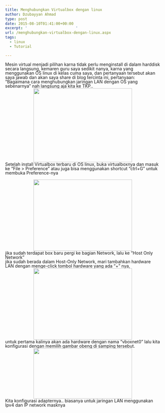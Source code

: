 ```yaml
---
title: Menghubungkan Virtualbox dengan linux
author: Dzubayyan Ahmad
type: post
date: 2015-08-10T01:41:00+00:00
excerpt: '						'
url: /menghubungkan-virtualbox-dengan-linux.aspx
tags:
  - linux
  - Tutorial

---
```

<div style="line-height: 100%; margin-bottom: 0in;" align="left">
  Mesin virtual menjadi pilihan karna tidak perlu menginstall di dalam harddisk secara langsung, kemaren guru saya sedikit nanya, karna yang menggunakan OS linux di kelas cuma saya, dan pertanyaan tersebut akan saya jawab dan akan saya share di blog tercinta ini, pertanyaan: “Bagaimana cara menghubungkan jaringan LAN dengan OS yang sebenarnya” <kurang lebih seperti itu> nah langsung aja kita ke TKP..
</div>

<div style="line-height: 100%; margin-bottom: 0in;" align="left">
</div>

<div style="clear: both; text-align: center;">
  <a style="margin-left: 1em; margin-right: 1em;" href="https://4.bp.blogspot.com/-fPzianvqYN4/VcgAfxHSuEI/AAAAAAAAAyM/O-Zt4HoVwiA/s1600/Screenshot%2Bfrom%2B2015-08-10%2B05%253A34%253A36.png"><img loading="lazy" decoding="async" src="https://4.bp.blogspot.com/-fPzianvqYN4/VcgAfxHSuEI/AAAAAAAAAyM/O-Zt4HoVwiA/s320/Screenshot%2Bfrom%2B2015-08-10%2B05%253A34%253A36.png" alt="" alt="" width="320" height="239" border="0" /></a>
</div>

<div style="line-height: 100%; margin-bottom: 0in;" align="left">
</div>

<div style="line-height: 100%; margin-bottom: 0in;" align="left">
</div>

<div style="line-height: 100%; margin-bottom: 0in;" align="left">
  Setelah install Virtualbox terbaru di OS linux, buka virtualboxnya dan masuk ke “File > Preference” atau juga bisa menggunakan shortcut “ctrl+G” untuk membuka Preference-nya
</div>

<div style="line-height: 100%; margin-bottom: 0in;" align="left">
</div>

<a name="more"></a>

<div style="clear: both; text-align: center;">
  <a style="margin-left: 1em; margin-right: 1em;" href="https://4.bp.blogspot.com/-paQJYpzU7Rg/VcgAr4bXYII/AAAAAAAAAyU/3J2jTNA5eI0/s1600/Screenshot%2Bfrom%2B2015-08-10%2B08%253A38%253A42.png"><img loading="lazy" decoding="async" src="https://4.bp.blogspot.com/-paQJYpzU7Rg/VcgAr4bXYII/AAAAAAAAAyU/3J2jTNA5eI0/s320/Screenshot%2Bfrom%2B2015-08-10%2B08%253A38%253A42.png" alt="" alt="" width="320" height="231" border="0" /></a>
</div>

<div style="line-height: 100%; margin-bottom: 0in;" align="left">
</div>

<div style="line-height: 100%; margin-bottom: 0in;" align="left">
  jika sudah terdapat box baru pergi ke bagian Network, lalu ke “Host Only Network”
</div>

<div style="line-height: 100%; margin-bottom: 0in;" align="left">
  jika sudah berada dalam Host-Only Network, mari tambahkan hardware LAN dengan menge-click tombol hardware yang ada “+” nya,
</div>

<div style="line-height: 100%; margin-bottom: 0in;" align="left">
</div>

<div style="clear: both; text-align: center;">
  <a style="margin-left: 1em; margin-right: 1em;" href="https://1.bp.blogspot.com/-wdmaSzFniXY/VcgBEC0sdZI/AAAAAAAAAyk/HMendx7qO08/s1600/Screenshot%2Bfrom%2B2015-08-10%2B08%253A40%253A20.png"><img loading="lazy" decoding="async" src="https://1.bp.blogspot.com/-wdmaSzFniXY/VcgBEC0sdZI/AAAAAAAAAyk/HMendx7qO08/s320/Screenshot%2Bfrom%2B2015-08-10%2B08%253A40%253A20.png" alt="" alt="" width="320" height="231" border="0" /></a>
</div>

<div style="clear: both; text-align: center;">
</div>

<div style="line-height: 100%; margin-bottom: 0in;" align="left">
</div>

<div style="line-height: 100%; margin-bottom: 0in;" align="left">
</div>

<div style="line-height: 100%; margin-bottom: 0in;" align="left">
  untuk pertama kalinya akan ada hardware dengan nama “vboxnet0” lalu kita konfigurasi dengan memilih gambar obeng di samping tersebut.
</div>

<div style="clear: both; text-align: center;">
  <a style="margin-left: 1em; margin-right: 1em;" href="https://2.bp.blogspot.com/-QrO2Sd2W3KY/VcgBL_7EKyI/AAAAAAAAAys/bV7KtH1Ryt0/s1600/Screenshot%2Bfrom%2B2015-08-10%2B08%253A40%253A56.png"><img loading="lazy" decoding="async" src="https://2.bp.blogspot.com/-QrO2Sd2W3KY/VcgBL_7EKyI/AAAAAAAAAys/bV7KtH1Ryt0/s320/Screenshot%2Bfrom%2B2015-08-10%2B08%253A40%253A56.png" alt="" alt="" width="320" height="163" border="0" /></a>
</div>

<div style="line-height: 100%; margin-bottom: 0in;" align="left">
</div>

<div style="line-height: 100%; margin-bottom: 0in;" align="left">
  Kita konfigurasi adapternya.. biasanya untuk jaringan LAN menggunakan Ipv4 dan IP network masknya
</div>